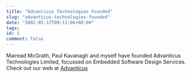```yaml
---
title: "Advanticus Technologies Founded"
slug: "advanticus-technologies-founded"
date: "2002-05-17T09:11:06+00:00"
tags:
id: 5
comment: false
---
```


Mairead McGrath, Paul Kavanagh and myself have founded Advanticus Technologies Limited, focussed on Embedded Software Design Services. Check out our web at [Advanticus](http://www.advanticus.com/)
